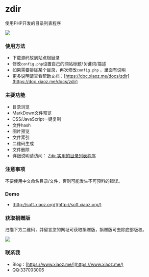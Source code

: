 # zdir
使用PHP开发的目录列表程序

![](https://imgurl.org/upload/1806/349f3b54028d58d6.png)

### 使用方法
* 下载源码放到站点根目录
* 修改`config.php`设置自己的网站标题/关键词/描述
* 如果需要排除某个目录，再次修改`config.php` ，里面有说明
* 更多说明请查看帮助文档：[https://doc.xiaoz.me/docs/zdir](https://doc.xiaoz.me/docs/zdir)

### 主要功能
* 目录浏览
* MarkDown文件预览
* CSS/JavaScript一键复制
* 文件hash
* 图片预览
* 文件索引
* 二维码生成
* 文件删除
* 详细说明请访问： [Zdir 实用的目录列表程序](https://www.xiaoz.me/archives/10465)

### 注意事项
不要使用中文命名目录/文件，否则可能发生不可预料的错误。

### Demo
* [http://soft.xiaoz.org/](http://soft.xiaoz.org/)

### 获取捐赠版
扫描下方二维码，并留言您的网址可获取捐赠版，捐赠版可去除底部版权。

![](https://imgurl.org/upload/1712/cb349aa4a1b95997.png)

### 联系我
* Blog：[https://www.xiaoz.me/](https://www.xiaoz.me/)
* QQ:337003006